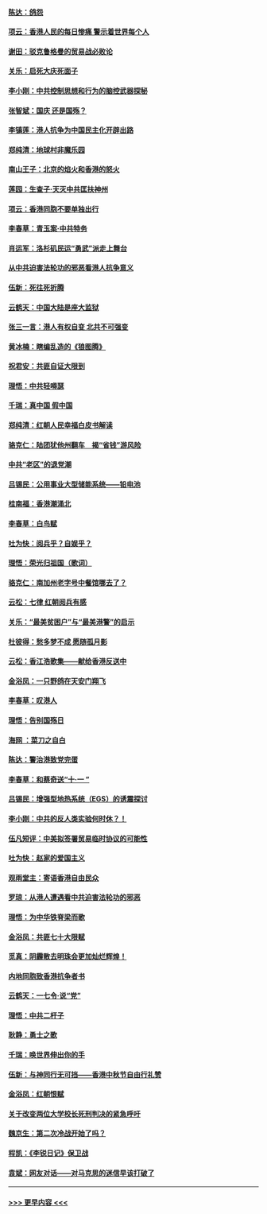 #### [陈达：鸽怨](../pages/nsc993/n11561879.md?t=10021901) 
#### [项云：香港人民的每日惨痛  警示着世界每个人](../pages/nsc993/n11559273.md?t=10021901) 
#### [谢田：驳克鲁格曼的贸易战必败论](../pages/nsc993/n11555840.md?t=10021901) 
#### [关乐：启死大庆死面子](../pages/nsc993/n11556823.md?t=10021901) 
#### [李小刚：中共控制思想和行为的脑控武器探秘](../pages/nsc993/n11556776.md?t=10021901) 
#### [张智斌：国庆  还是国殇？](../pages/nsc993/n11556617.md?t=10021901) 
#### [李镇莲：港人抗争为中国民主化开辟出路](../pages/nsc993/n11556570.md?t=10021901) 
#### [郑纯清：地球村非魔乐园](../pages/nsc993/n11555415.md?t=10021901) 
#### [南山王子：北京的焰火和香港的怒火](../pages/nsc993/n11555318.md?t=10021901) 
#### [莲园：生查子·天灭中共匡扶神州](../pages/nsc993/n11555302.md?t=10021901) 
#### [项云：香港同胞不要单独出行](../pages/nsc993/n11555276.md?t=10021901) 
#### [李春草：青玉案‧中共特务](../pages/nsc993/n11552356.md?t=10021901) 
#### [肖运军：洛杉矶民运“勇武”派走上舞台](../pages/nsc993/n11551595.md?t=10021901) 
#### [从中共迫害法轮功的邪恶看港人抗争意义](../pages/nsc993/n11540858.md?t=10021901) 
#### [伍新：死往死折腾](../pages/nsc993/n11550174.md?t=10021901) 
#### [云鹤天：中国大陆是座大监狱](../pages/nsc993/n11550155.md?t=10021901) 
#### [张三一言：港人有权自变 北共不可强变](../pages/nsc993/n11550132.md?t=10021901) 
#### [黄冰楠：瞎编乱造的《狼图腾》](../pages/nsc993/n11550082.md?t=10021901) 
#### [祝君安：共匪自证大限到](../pages/nsc993/n11550041.md?t=10021901) 
#### [理悟：中共轻嘚瑟](../pages/nsc993/n11547978.md?t=10021901) 
#### [千瑞：真中国 假中国](../pages/nsc993/n11547865.md?t=10021901) 
#### [郑纯清：红朝人民幸福白皮书解读](../pages/nsc993/n11547499.md?t=10021901) 
#### [骆克仁：陆团犹他州翻车　揭“省钱”游风险](../pages/nsc993/n11546977.md?t=10021901) 
#### [中共“老区”的退党潮](../pages/nsc993/n11545995.md?t=10021901) 
#### [吕锡民：公用事业大型储能系统——铅电池](../pages/nsc993/n11545701.md?t=10021901) 
#### [桂南福：香港潮涌北](../pages/nsc993/n11545682.md?t=10021901) 
#### [李春草：白鸟赋](../pages/nsc993/n11545663.md?t=10021901) 
#### [吐为快：阅兵乎？自娱乎？](../pages/nsc993/n11545625.md?t=10021901) 
#### [理悟：荣光归祖国（歌词）](../pages/nsc993/n11545616.md?t=10021901) 
#### [骆克仁：南加州老字号中餐馆哪去了？](../pages/nsc993/n11545120.md?t=10021901) 
#### [云松：七律 红朝阅兵有感](../pages/nsc993/n11542394.md?t=10021901) 
#### [关乐：“最美贫困户”与“最美港警”的启示](../pages/nsc993/n11542252.md?t=10021901) 
#### [杜彼得：愁多梦不成 愿随孤月影](../pages/nsc993/n11540296.md?t=10021901) 
#### [云松：香江浩歌集——献给香港反送中](../pages/nsc993/n11540149.md?t=10021901) 
#### [金浴凤：一只野鸽在天安门翔飞](../pages/nsc993/n11540280.md?t=10021901) 
#### [李春草：叹港人](../pages/nsc993/n11540119.md?t=10021901) 
#### [理悟：告别国殇日](../pages/nsc993/n11539610.md?t=10021901) 
#### [海网 ：菜刀之自白](../pages/nsc993/n11539597.md?t=10021901) 
#### [陈达：警治港致党完蛋](../pages/nsc993/n11538127.md?t=10021901) 
#### [李春草：和蔡奇送“十·一 ”](../pages/nsc993/n11537810.md?t=10021901) 
#### [吕锡民：增强型地热系统（EGS）的诱震探讨](../pages/nsc993/n11537765.md?t=10021901) 
#### [李小刚：中共的反人类实验何时休？！](../pages/nsc993/n11537669.md?t=10021901) 
#### [伍凡短评：中美拟签署贸易临时协议的可能性](../pages/nsc993/n11536773.md?t=10021901) 
#### [吐为快：赵家的爱国主义](../pages/nsc993/n11536750.md?t=10021901) 
#### [观雨堂主：寄语香港自由民众](../pages/nsc993/n11536735.md?t=10021901) 
#### [罗琼：从港人遭遇看中共迫害法轮功的邪恶](../pages/nsc993/n11507862.md?t=10021901) 
#### [理悟：为中华铁脊梁而歌](../pages/nsc993/n11534458.md?t=10021901) 
#### [金浴凤：共匪七十大限赋](../pages/nsc993/n11534434.md?t=10021901) 
#### [觅真：阴霾散去明珠会更加灿烂辉煌！](../pages/nsc993/n11531858.md?t=10021901) 
#### [内地同胞致香港抗争者书](../pages/nsc993/n11531645.md?t=10021901) 
#### [云鹤天：一七令‧说“党”](../pages/nsc993/n11529099.md?t=10021901) 
#### [理悟：中共二杆子](../pages/nsc993/n11529046.md?t=10021901) 
#### [耿静：勇士之歌](../pages/nsc993/n11527562.md?t=10021901) 
#### [千瑞：唤世界伸出你的手](../pages/nsc993/n11526942.md?t=10021901) 
#### [伍新：与神同行无可挡——香港中秋节自由行礼赞](../pages/nsc993/n11526801.md?t=10021901) 
#### [金浴凤：红朝恨赋](../pages/nsc993/n11524312.md?t=10021901) 
#### [关于改变两位大学校长死刑判决的紧急呼吁](../pages/nsc993/n11524103.md?t=10021901) 
#### [魏京生：第二次冷战开始了吗？](../pages/nsc993/n11524023.md?t=10021901) 
#### [程凯：《李锐日记》保卫战](../pages/nsc993/n11522922.md?t=10021901) 
#### [袁斌：网友对话——对马克思的迷信早该打破了](../pages/nsc993/n11522561.md?t=10021901) 

----
#### [ >>> 更早内容 <<< ](../indexes/nsc993-earlier.md)
